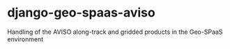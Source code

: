 # django-geo-spaas-aviso
Handling of the AVISO along-track and gridded products in the Geo-SPaaS environment

